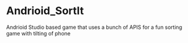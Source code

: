 # Andrioid_SortIt
 Andrioid Studio based game that uses a  bunch of APIS for a fun sorting game with tilting of phone
 